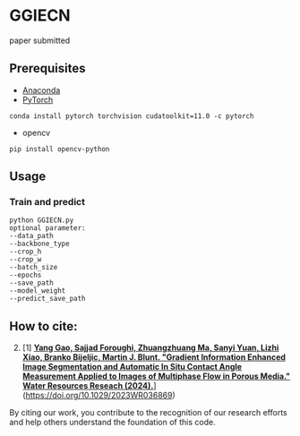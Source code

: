 # GGIECN
paper submitted

## Prerequisites

- [Anaconda](https://www.anaconda.com/download/)
- [PyTorch](https://pytorch.org)

```
conda install pytorch torchvision cudatoolkit=11.0 -c pytorch
```

- opencv

```
pip install opencv-python
```


## Usage

### Train and predict

```
python GGIECN.py
optional parameter:
--data_path                  
--backbone_type               
--crop_h                  
--crop_w                     
--batch_size                  
--epochs                   
--save_path          
--model_weight
--predict_save_path
```

## How to cite:
2. [1] [**Yang Gao, Sajjad Foroughi, Zhuangzhuang Ma, Sanyi Yuan, Lizhi Xiao, Branko Bijeljic, Martin J. Blunt. "Gradient Information Enhanced Image Segmentation and Automatic In Situ Contact Angle Measurement Applied to Images of Multiphase Flow in Porous Media." Water Resources Reseach (2024).**]([https://doi.org/10.1007/s11242-022-01868-3)](https://doi.org/10.1029/2023WR036869)

By citing our work, you contribute to the recognition of our research efforts and help others understand the foundation of this code.

